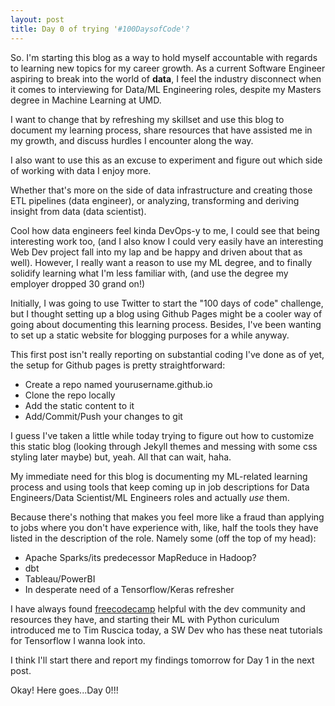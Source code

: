 ```yaml
---
layout: post
title: Day 0 of trying '#100DaysofCode'?
---
```


So. I'm starting this blog as a way to hold myself accountable with regards to learning new topics for my career growth. As a current Software Engineer aspiring to break into the world of **data**, I feel the industry disconnect when it comes to interviewing for Data/ML Engineering roles, despite my Masters degree in Machine Learning at UMD.

I want to change that by refreshing my skillset and use this blog to document my learning process, share resources that have assisted me in my growth, and discuss hurdles I encounter along the way. 

I also want to use this as an excuse to experiment and figure out which side of working with data I enjoy more. 

Whether that's more on the side of data infrastructure and creating those ETL pipelines (data engineer), or analyzing, transforming and deriving insight from data (data scientist). 

Cool how data engineers feel kinda DevOps-y to me, I could see that being interesting work too, (and I also know I could very easily have an interesting Web Dev project fall into my lap and be happy and driven about that as well). However, I really want a reason to use my ML degree, and to finally solidify learning what I'm less familiar with, (and use the degree my employer dropped 30 grand on!)

Initially, I was going to use Twitter to start the "100 days of code" challenge, but I thought setting up a blog using Github Pages might be a cooler way of going about documenting this learning process. Besides, I've been wanting to set up a static website for blogging purposes for a while anyway.

This first post isn't really reporting on substantial coding I've done as of yet, the setup for Github pages is pretty straightforward:
* Create a repo named yourusername.github.io
* Clone the repo locally
* Add the static content to it
* Add/Commit/Push your changes to git

I guess I've taken a little while today trying to figure out how to customize this static blog (looking through Jekyll themes and messing with some css styling later maybe) but, yeah. All that can wait, haha. 

My immediate need for this blog is documenting my ML-related learning process and using tools that keep coming up in job descriptions for Data Engineers/Data Scientist/ML Engineers roles and actually _use_ them. 

Because there's nothing that makes you feel more like a fraud than applying to jobs where you don't have experience with, like, half the tools they have listed in the description of the role. Namely some (off the top of my head): 
* Apache Sparks/its predecessor MapReduce in Hadoop?
* dbt
* Tableau/PowerBI
* In desperate need of a Tensorflow/Keras refresher

I have always found [freecodecamp](https://www.freecodecamp.org/) helpful with the dev community and resources they have, and starting their ML with Python curiculum introduced me to Tim Ruscica today, a SW Dev who has these neat tutorials for Tensorflow I wanna look into. 

I think I'll start there and report my findings tomorrow for Day 1 in the next post. 

Okay! Here goes...Day 0!!!